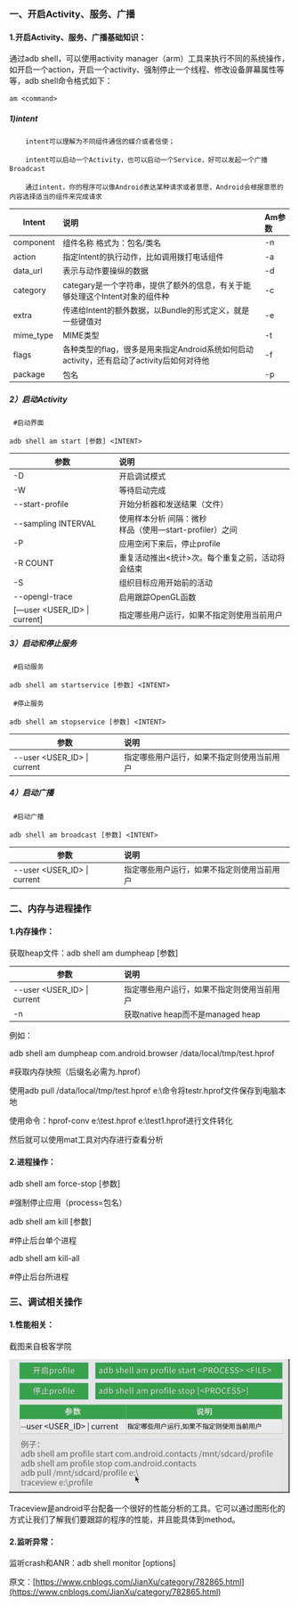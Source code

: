 ### 一、开启Activity、服务、广播

#### 1.开启Activity、服务、广播基础知识：

通过adb shell，可以使用activity manager（arm）工具来执行不同的系统操作，如开启一个action，开启一个activity、强制停止一个线程、修改设备屏幕属性等等，adb shell命令格式如下：

```
am <command>
```

##### 1)intent

        intent可以理解为不同组件通信的媒介或者信使；
    
        intent可以启动一个Activity，也可以启动一个Service，好可以发起一个广播Broadcast
    
        通过intent，你的程序可以像Android表达某种请求或者意愿，Android会根据意愿的内容选择适当的组件来完成请求

| Intent    | 说明                                                         | Am参数 |
| --------- | :----------------------------------------------------------- | :----- |
| component | 组件名称  格式为：包名/类名                                  | -n     |
| action    | 指定Intent的执行动作，比如调用拨打电话组件                   | -a     |
| data_url  | 表示与动作要操纵的数据                                       | -d     |
| category  | categary是一个字符串，提供了额外的信息，有关于能够处理这个Intent对象的组件种 | -c     |
| extra     | 传递给Intent的额外数据，以Bundle的形式定义，就是一些键值对   | -e     |
| mime_type | MIME类型                                                     | -t     |
| flags     | 各种类型的flag，很多是用来指定Android系统如何启动activity，还有启动了activity后如何对待他 | -f     |
| package   | 包名                                                         | -p     |

##### 2）启动Activity

```
 #启动界面

adb shell am start [参数] <INTENT>
```

| 参数                             | 说明                                                        |
| -------------------------------- | :---------------------------------------------------------- |
| -D                               | 开启调试模式                                                |
| -W                               | 等待启动完成                                                |
| --start-profile <file>           | 开始分析器和发送结果（文件）                                |
| --sampling INTERVAL              | 使用样本分析 间隔：微秒 <br>样品（使用—start-profiler）之间 |
| -P <FILE>                        | 应用空闲下来后，停止profile                                 |
| -R COUNT                         | 重复活动推出<统计>次。每个重复之前，活动将会结束            |
| -S                               | 组织目标应用开始前的活动                                    |
| --opengl-trace                   | 启用跟踪OpenGL函数                                          |
| [—user <USER_ID> &#124; current] | 指定哪些用户运行，如果不指定则使用当前用户                  |

##### 3）启动和停止服务

```
 #启动服务

adb shell am startservice [参数] <INTENT>

 #停止服务

adb shell am stopservice [参数] <INTENT>
```

| 参数                            | 说明                                       |
| ------------------------------- | :----------------------------------------- |
| --user <USER_ID> &#124; current | 指定哪些用户运行，如果不指定则使用当前用户 |

##### 4）启动广播

```
 #启动广播

adb shell am broadcast [参数] <INTENT>
```

| 参数                            | 说明                                       |
| ------------------------------- | :----------------------------------------- |
| --user <USER_ID> &#124; current | 指定哪些用户运行，如果不指定则使用当前用户 |

 

### 二、内存与进程操作

#### 1.内存操作：

获取heap文件：adb shell am dumpheap [参数] <process>

| 参数                            | 说明                                       |
| ------------------------------- | :----------------------------------------- |
| --user <USER_ID> &#124; current | 指定哪些用户运行，如果不指定则使用当前用户 |
| -n                              | 获取native heap而不是managed heap          |

例如：

adb shell am dumpheap com.android.browser /data/local/tmp/test.hprof

 #获取内存快照（后缀名必需为.hprof）

使用adb pull /data/local/tmp/test.hprof e:\命令将testr.hprof文件保存到电脑本地

使用命令：hprof-conv e:\test.hprof e:\test1.hprof进行文件转化

然后就可以使用mat工具对内存进行查看分析

#### 2.进程操作：

adb shell am force-stop [参数] <process>

 #强制停止应用（process=包名）

adb shell am kill [参数] <process>

 #停止后台单个进程

adb shell am kill-all

 #停止后台所进程

 

### 三、调试相关操作

#### 1.性能相关：

截图来自极客学院

![15273016662939.png](../images/adb/15273016662939.png)


Traceview是android平台配备一个很好的性能分析的工具。它可以通过图形化的方式让我们了解我们要跟踪的程序的性能，并且能具体到method。

#### 2.监听异常：

监听crash和ANR：adb shell monitor [options]



原文：[https://www.cnblogs.com/JianXu/category/782865.html](https://www.cnblogs.com/JianXu/category/782865.html)